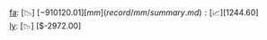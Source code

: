 [fa](record/fa/summary.md): [📉] [$-910120.01]  
[mm](record/mm/summary.md): [📈] [$1244.60]  
[ly](record/ly/summary.md): [📉] [$-2972.00]  
